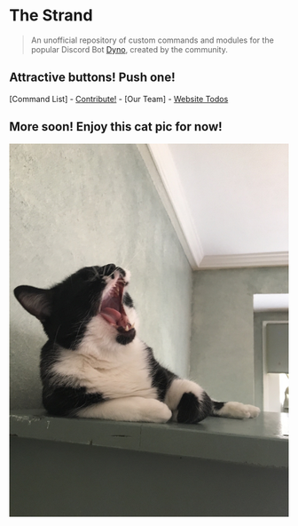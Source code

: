 # The Strand
> An unofficial repository of custom commands and modules for the popular Discord Bot [Dyno](https://dynobot.net), created by the community.

## Attractive buttons! Push one!
[Command List] - [Contribute!](contributing.md) - [Our Team] - [Website Todos](todos.md)

## More soon! Enjoy this cat pic for now!

![If you can see this....... No](IMG_0005.jpg)
